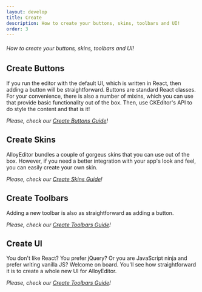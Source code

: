 ```yaml
---
layout: develop
title: Create
description: How to create your buttons, skins, toolbars and UI!
order: 3
---
```


###### How to create your buttons, skins, toolbars and UI!

## Create Buttons

If you run the editor with the default UI, which is written in React, then adding a button will be straightforward. Buttons are standard React classes. For your convenience, there is also a number of mixins, which you can use that provide basic functionality out of the box. Then, use CKEditor's API to do style the content and that is it!

_Please, check our <a href="/docs/develop/create/create_buttons.html">Create Buttons Guide</a>!_


## Create Skins

AlloyEditor bundles a couple of gorgeus skins that you can use out of the box. However, if you need a better integration with your app's look and feel, you can easily create your own skin.

_Please, check our <a href="/docs/develop/create/create_skin.html">Create Skins Guide</a>!_

## Create Toolbars

Adding a new toolbar is also as straightforward as adding a button.

_Please, check our <a href="/docs/develop/create/create_toolbars.html">Create Toolbars Guide</a>!_

## Create UI

You don't like React? You prefer jQuery? Or you are JavaScript ninja and prefer writing vanilla JS? Welcome on board. You'll see how straightforward it is to create a whole new UI for AlloyEditor.

_Please, check our <a href="/docs/develop/create.html">Create Toolbars Guide</a>!_